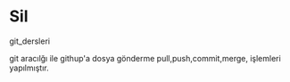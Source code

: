 # Sil 
git_dersleri

git aracılğı ile githup'a dosya gönderme pull,push,commit,merge, işlemleri yapılmıştır.
